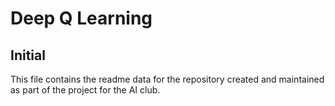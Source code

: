 # Deep Q Learning

## Initial

This file contains the readme data for the repository created and maintained as part of the project for the AI club.

